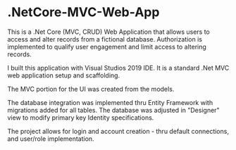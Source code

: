 # .NetCore-MVC-Web-App
This is a .Net Core (MVC, CRUD) Web Application that allows users to access and alter records from a fictional database. 
Authorization is implemented to qualify user engagement and limit access to altering records. 

I built this application with Visual Studios 2019 IDE.
It is a standard .Net MVC web application setup and scaffolding.

The MVC portion for the UI was created from the models.

The database integration was implemented thru Entity Framework with migrations added for all tables.
The database was adjusted in "Designer" view to modify primary key Identity specifications.

The project allows for login and account creation - thru default connections, and user/role implementation.
